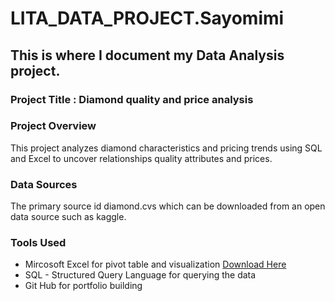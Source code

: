 # LITA_DATA_PROJECT.Sayomimi

## This is where I document my Data Analysis project.

### Project Title : Diamond quality and price analysis

### Project Overview
This project analyzes diamond characteristics and pricing trends using SQL and Excel to uncover relationships quality attributes and prices.

### Data Sources
The primary source id diamond.cvs which can be downloaded from an open data source such as kaggle.

### Tools Used
- Mircosoft Excel for pivot table and visualization [Download Here](https://www.microsoft.com)
- SQL - Structured Query Language for querying the data
- Git Hub for portfolio building
